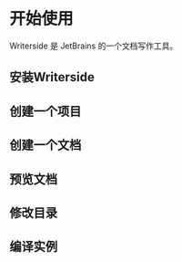 # 开始使用



 Writerside 是 JetBrains 的一个文档写作工具。

## 安装Writerside



## 创建一个项目



## 创建一个文档



## 预览文档


## 修改目录



## 编译实例
